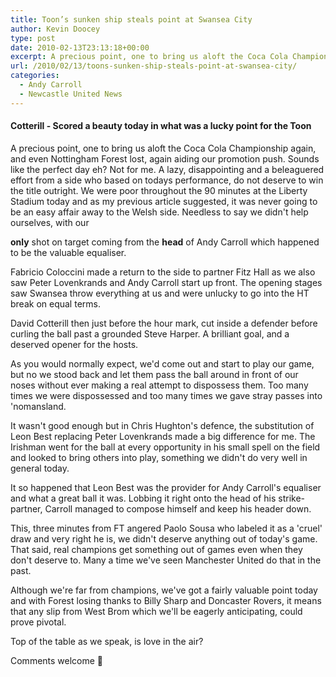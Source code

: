 ```yaml
---
title: Toon’s sunken ship steals point at Swansea City
author: Kevin Doocey
type: post
date: 2010-02-13T23:13:18+00:00
excerpt: A precious point, one to bring us aloft the Coca Cola Championship again..
url: /2010/02/13/toons-sunken-ship-steals-point-at-swansea-city/
categories:
  - Andy Carroll
  - Newcastle United News
---
```


#### Cotterill - Scored a beauty today in what was a lucky point for the Toon

A precious point, one to bring us aloft the Coca Cola Championship again, and even Nottingham Forest lost, again aiding our promotion push. Sounds like the perfect day eh? Not for me. A lazy, disappointing and a beleaguered effort from a side who based on todays performance, do not deserve to win the title outright. We were poor throughout the 90 minutes at the Liberty Stadium today and as my previous article suggested, it was never going to be an easy affair away to the Welsh side. Needless to say we didn't help ourselves, with our

**only** shot on target coming from the **head** of Andy Carroll which happened to be the valuable equaliser.

Fabricio Coloccini made a return to the side to partner Fitz Hall as we also saw Peter Lovenkrands and Andy Carroll start up front. The opening stages saw Swansea throw everything at us and were unlucky to go into the HT break on equal terms.

David Cotterill then just before the hour mark, cut inside a defender before curling the ball past a grounded Steve Harper. A brilliant goal, and a deserved opener for the hosts.

As you would normally expect, we'd come out and start to play our game, but no we stood back and let them pass the ball around in front of our noses without ever making a real attempt to dispossess them. Too many times we were dispossessed and too many times we gave stray passes into 'nomansland.

It wasn't good enough but in Chris Hughton's defence, the substitution of Leon Best replacing Peter Lovenkrands made a big difference for me. The Irishman went for the ball at every opportunity in his small spell on the field and looked to bring others into play, something we didn't do very well in general today.

It so happened that Leon Best was the provider for Andy Carroll's equaliser and what a great ball it was. Lobbing it right onto the head of his strike-partner, Carroll managed to compose himself and keep his header down.

This, three minutes from FT angered Paolo Sousa who labeled it as a 'cruel' draw and very right he is, we didn't deserve anything out of today's game. That said, real champions get something out of games even when they don't deserve to. Many a time we've seen Manchester United do that in the past.

Although we're far from champions, we've got a fairly valuable point today and with Forest losing thanks to Billy Sharp and Doncaster Rovers, it means that any slip from West Brom which we'll be eagerly anticipating, could prove pivotal.

Top of the table as we speak, is love in the air?

Comments welcome 🙂
